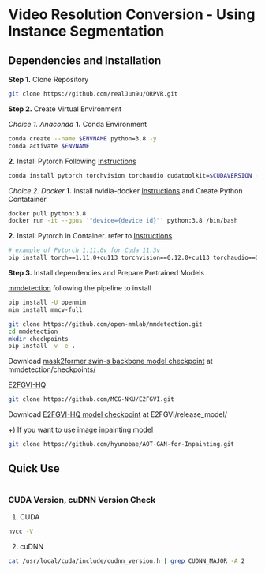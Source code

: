 # Video Resolution Conversion - Using Instance Segmentation  

## Dependencies and Installation

**Step 1.** Clone Repository
```bash
git clone https://github.com/realJun9u/ORPVR.git
```

**Step 2.** Create Virtual Environment

*Choice 1. Anaconda*
**1.** Conda Environment
```bash
conda create --name $ENVNAME python=3.8 -y
conda activate $ENVNAME
```

**2.** Install Pytorch Following [Instructions](https://pytorch.org/get-started/locally/)
```bash
conda install pytorch torchvision torchaudio cudatoolkit=$CUDAVERSION -c pytorch -y
```

*Choice 2. Docker*
**1.** Install nvidia-docker [Instructions](https://docs.nvidia.com/datacenter/cloud-native/container-toolkit/install-guide.html) and Create Python Contatainer
```bash
docker pull python:3.8
docker run -it --gpus '"device={device id}"' python:3.8 /bin/bash
```

**2.** Install Pytorch in Container. refer to [Instructions](https://pytorch.org/get-started/previous-versions)
```bash
# example of Pytorch 1.11.0v for Cuda 11.3v
pip install torch==1.11.0+cu113 torchvision==0.12.0+cu113 torchaudio==0.11.0 --extra-index-url https://download.pytorch.org/whl/cu113
```

**Step 3.** Install dependencies and Prepare Pretrained Models

[mmdetection](https://github.com/open-mmlab/mmdetection/blob/master/docs/en/get_started.md/#installation) following the pipeline to install
```bash
pip install -U openmim
mim install mmcv-full

git clone https://github.com/open-mmlab/mmdetection.git
cd mmdetection
mkdir checkpoints
pip install -v -e .
```
Download [mask2former swin-s backbone model checkpoint](https://github.com/open-mmlab/mmdetection/blob/master/docs/en/get_started.md/#installation) at mmdetection/checkpoints/

[E2FGVI-HQ](https://github.com/MCG-NKU/E2FGVI)
```bash
git clone https://github.com/MCG-NKU/E2FGVI.git
```
Download [E2FGVI-HQ model checkpoint](https://github.com/MCG-NKU/E2FGVI#prepare-pretrained-models) at E2FGVI/release_model/

+) If you want to use image inpainting model
```bash
git clone https://github.com/hyunobae/AOT-GAN-for-Inpainting.git
```

## Quick Use
```

```
  
### CUDA Version, cuDNN Version Check  
1. CUDA  
```bash  
nvcc -V
```
2. cuDNN  
```bash
cat /usr/local/cuda/include/cudnn_version.h | grep CUDNN_MAJOR -A 2
```
